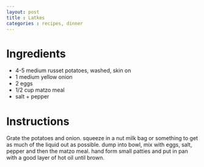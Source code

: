 ```yaml
---
layout: post
title : Latkes
categories : recipes, dinner
---
```


# Ingredients

* 4-5 medium russet potatoes, washed, skin on
* 1 medium yellow onion
* 2 eggs
* 1/2 cup matzo meal
* salt + pepper

# Instructions

Grate the potatoes and onion. squeeze in a nut milk bag or something to get as much of the liquid out as possible. dump into bowl, mix with eggs, salt, pepper and then the matzo meal. hand form small patties and put in pan with a good layer of hot oil until brown.